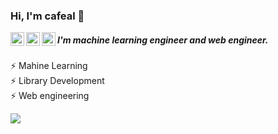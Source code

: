 ### Hi, I'm cafeal 👋

<a href="https://twitter.com/cafeal__">
  <img align="left" alt="Twitter" width="22px" src="https://cdn.jsdelivr.net/npm/simple-icons@3.1.0/icons/twitter.svg" />
</a>
<a href="https://www.linkedin.com/in/junki-ishikawa-418b56155">
  <img align="left" alt="Linkedin" width="22px" src="https://cdn.jsdelivr.net/npm/simple-icons@3.1.0/icons/linkedin.svg" />
</a>
<a href="https://www.kaggle.com/cafeal">
  <img align="left" alt="Kaggle" width="22px" src="https://cdn.jsdelivr.net/npm/simple-icons@3.1.0/icons/kaggle.svg" />
</a>


##### I'm machine learning engineer and web engineer.

⚡ Mahine Learning  
⚡ Library Development  
⚡ Web engineering  
 

![](https://github-readme-stats.vercel.app/api?username=cafeal&title_color=fff&icon_color=f9f9f9&text_color=9f9f9f&bg_color=151515)
